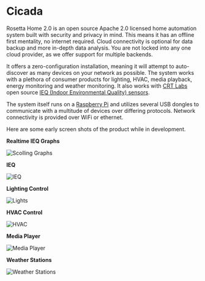 # Cicada
Rosetta Home 2.0 is an open source Apache 2.0 licensed home automation system built with security and privacy in mind. This means it has an offline first mentality, no internet required. Cloud connectivity is optional for data backup and more in-depth data analysis. You are not locked into any one cloud provider, as we offer support for multiple backends.

It offers a zero-configuration installation, meaning it will attempt to auto-discover as many devices on your network as possible. The system works with a plethora of consumer products for lighting, HVAC, media playback, energy monitoring and weather monitoring. It also works with [CRT Labs](https://crtlabs.org) open source [IEQ (Indoor Environmental Quality) sensors](https://github.com/NationalAssociationOfRealtors/IndoorAirQualitySensor).

The system itself runs on a [Raspberry Pi](https://www.raspberrypi.org/) and utilizes several USB dongles to communicate with a multitude of devices over differing protocols. Network connectivity is provided over WiFi or ethernet.

Here are some early screen shots of the product while in development.

**Realtime IEQ Graphs**

![Scolling Graphs](/assets/RosettaHome2.0.gif)

**IEQ**

![IEQ](/assets/IEQ.png)

**Lighting Control**

![Lights](/assets/lights.png)

**HVAC Control**

![HVAC](/assets/hvac.png)

**Media Player**

![Media Player](/assets/media_player.png)

**Weather Stations**

![Weather Stations](/assets/weather_stations.png)
